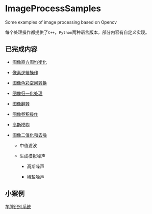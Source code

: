 # ImageProcessSamples    

Some examples of image processing based on Opencv    

每个处理操作都提供了`C++`，`Python`两种语言版本，部分内容有自定义实现。      



## 已完成内容    

* [图像直方图均衡化](./Histogram/README.md)       

* [像素逻辑操作](./LogicalOperation/README.md)     

* [图像色彩空间转换](./CvtColorSpace/README.md)           

* [图像归一化处理](./Normalize/README.md)         

* [图像翻转]()   

* [图像卷积操作](./Convolution/README.md)     

* [高斯模糊](./GuassianBlur/README.md)     

* [图像二值化和去噪](./BinarizationAndDenoising/README.md)    

    * 中值滤波    

    * 生成模拟噪声     

        * 高斯噪声   

        * 椒盐噪声     


## 小案例        

[车牌识别系统]()


